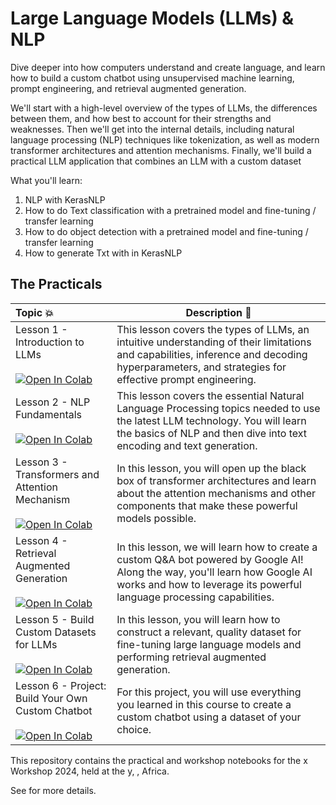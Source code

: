 # Large Language Models (LLMs) & NLP

Dive deeper into how computers understand and create language, and learn how to build a custom chatbot using unsupervised machine learning, prompt engineering, and retrieval augmented generation.

We'll start with a high-level overview of the types of LLMs, the differences between them, and how best to account for their strengths and weaknesses. Then we'll get into the internal details, including natural language processing (NLP) techniques like tokenization, as well as modern transformer architectures and attention mechanisms. Finally, we'll build a practical LLM application that combines an LLM with a custom dataset


What you'll learn:

1. NLP with KerasNLP
2. How to do Text classification  with a pretrained model and fine-tuning / transfer learning
3. How to do object detection with a pretrained model and fine-tuning / transfer learning
4. How to generate Txt with in KerasNLP

## The Practicals

| Topic 💥 | Description 📘|
|:-------------------------------------------------------------------------------------------------------------------------------------------------------------------------------------------------------------------------------------------------------------------------------------------------------------------------------------------------------------------------------------------------------------------------------------------------------------------------------------------------------------------------------------------------------------------------------------------------------------------------------------------------------------------------------------------------------------------------------------------------------------------------------------------------------------------------------------------------------------------------------------------|-----------------------------------------------------------------------------------------------------------------------------------------------------------------------------------------------------------------------------------------------------------------------------------------------------------------------------------------------------------------------------------------------------------------------------------------------------------------------------------------------------------------------------------------------------------------------------------------------------------------------------------------------------------------------------------------------------------------------------------------------------------------------------------------------------------------------------------------------------------------------------------------------------------------------------------------------------------------------------------------------------------------------------------------------------------------------------------------------------------------------------------------------------------------------------------------------------------------------------------------------------------------------------------------------------------------------------------------------------------|
| Lesson 1 - Introduction to LLMs <br /> <br /> [![Open In Colab](https://colab.research.google.com/assets/colab-badge.svg)](https://colab.research.google.com/drive/1q2TcaoXqxNz92bAQaBisomZUUk1VRqY6) | This lesson covers the types of LLMs, an intuitive understanding of their limitations and capabilities, inference and decoding hyperparameters, and strategies for effective prompt engineering.|
| Lesson 2 - NLP Fundamentals <br /> <br /> [![Open In Colab](https://colab.research.google.com/assets/colab-badge.svg)](https://colab.research.google.com/drive/1aYlso-T-9DkswERrGl3omrR-n2zvczOs) | This lesson covers the essential Natural Language Processing topics needed to use the latest LLM technology. You will learn the basics of NLP and then dive into text encoding and text generation. |
| Lesson 3 - Transformers and Attention Mechanism <br /> <br /> [![Open In Colab](https://colab.research.google.com/assets/colab-badge.svg)](https://colab.research.google.com/drive/1q2TcaoXqxNz92bAQaBisomZUUk1VRqY6) | In this lesson, you will open up the black box of transformer architectures and learn about the attention mechanisms and other components that make these powerful models possible. |
| Lesson 4 - Retrieval Augmented Generation <br /> <br /> [![Open In Colab](https://colab.research.google.com/assets/colab-badge.svg)](https://colab.research.google.com/drive/1IclGikCS4g870I59vEGvNXFJZoNXkcGP) | In this lesson, we will learn how to create a custom Q&A bot powered by Google AI! Along the way, you'll learn how Google AI works and how to leverage its powerful language processing capabilities.|
| Lesson 5 - Build Custom Datasets for LLMs <br /> <br /> [![Open In Colab](https://colab.research.google.com/assets/colab-badge.svg)](https://colab.research.google.com/drive/1jN-AksZQr7lBDJi5Q7Y5ah9fTY1vMv2q) | In this lesson, you will learn how to construct a relevant, quality dataset for fine-tuning large language models and performing retrieval augmented generation.|
| Lesson 6 - Project: Build Your Own Custom Chatbot <br /> <br /> [![Open In Colab](https://colab.research.google.com/assets/colab-badge.svg)](https://colab.research.google.com/drive/1Uulic4so-RHJfpFaCzbnc1cs1QymtRkv) | For this project, you will use everything you learned in this course to create a custom chatbot using a dataset of your choice.|

This repository contains the practical and workshop notebooks for the x Workshop
2024, held at the y, , Africa.

See []() for more details.